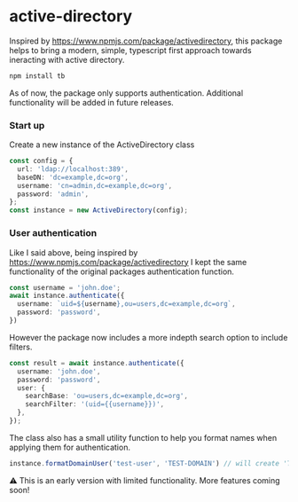 # active-directory
Inspired by https://www.npmjs.com/package/activedirectory, this package helps to bring a modern, simple, typescript first approach towards ineracting with active directory.

```bash
npm install tb
```

As of now, the package only supports authentication. Additional functionality will be added in future releases.

### Start up
Create a new instance of the ActiveDirectory class

```typescript
const config = {
  url: 'ldap://localhost:389',
  baseDN: 'dc=example,dc=org',
  username: 'cn=admin,dc=example,dc=org',
  password: 'admin',
};
const instance = new ActiveDirectory(config);
```

### User authentication
Like I said above, being inspired by https://www.npmjs.com/package/activedirectory I kept the same functionality of the original packages authentication function.
```typescript
const username = 'john.doe'; 
await instance.authenticate({
  username: `uid=${username},ou=users,dc=example,dc=org`,
  password: 'password',
})
```
However the package now includes a more indepth search option to include filters.
```typescript
const result = await instance.authenticate({
  username: 'john.doe',
  password: 'password',
  user: {
    searchBase: 'ou=users,dc=example,dc=org',
    searchFilter: '(uid={{username}})',
  },
});
```
The class also has a small utility function to help you format names when applying them for authentication.
```typescript
instance.formatDomainUser('test-user', 'TEST-DOMAIN') // will create 'TEST-DOMAIN\\test-user' 
```

⚠️ This is an early version with limited functionality. 
More features coming soon!

